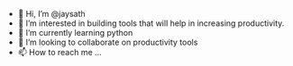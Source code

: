 - 👋 Hi, I’m @jaysath
- 👀 I’m interested in building tools that will help in increasing productivity.
- 🌱 I’m currently learning python
- 💞️ I’m looking to collaborate on productivity tools
- 📫 How to reach me ...

<!---
jaysath/jaysath is a ✨ special ✨ repository because its `README.md` (this file) appears on your GitHub profile.
You can click the Preview link to take a look at your changes.
--->
